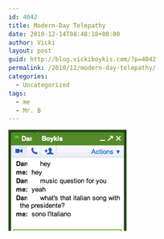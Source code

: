 ```yaml
---
id: 4042
title: Modern-Day Telepathy
date: 2010-12-14T08:48:18+00:00
author: Vicki
layout: post
guid: http://blog.vickiboykis.com/?p=4042
permalink: /2010/12/modern-day-telepathy/
categories:
  - Uncategorized
tags:
  - me
  - Mr. B
---
```

[<img class="aligncenter size-full wp-image-4041" title="Screen shot 2010-12-10 at 2.02.06 PM" src="https://raw.githubusercontent.com/veekaybee/wlb/gh-pages/assets/images/2010/12/Screen-shot-2010-12-10-at-2.02.06-PM.png" alt="" width="235" height="201" />](https://raw.githubusercontent.com/veekaybee/wlb/gh-pages/assets/images/2010/12/Screen-shot-2010-12-10-at-2.02.06-PM.png)